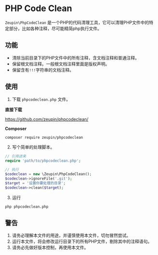 # PHP Code Clean

`Zeupin\PhpCodeClean` 是一个PHP的代码清理工具，它可以清理PHP文件中的特定部分，比如各种注释，尽可能精简php执行文件。

## 功能

* 清除当前目录下的PHP文件中的所有注释，含文档注释和普通注释。
* 保留根文档注释。一般根文档注释里面是版权声明。
* 保留含有`!!!`字符串的文档注释。

## 使用

1. 下载 `phpcodeclean.php` 文件。

**直接下载**

<https://github.com/zeupin/phpcodeclean/>

**Composer**

```bash
composer require zeupin/phpcodeclean
```

2. 写个简单的处理脚本。

```php
// 引用进来
require 'path/to/phpcodeclean.php';

// 执行
$codeclean = new \Zeupin\PhpCodeClean();
$codeclean->ignoreFile('.git');
$target = '设置你要处理的目录';
$codeclean->clean($target);
```

3. 运行

```bash
php phpcodeclean.php
```

## 警告

1. 请务必理解本文件的用途，并谨慎使用本文件，切勿冒然尝试。
2. 运行本文件，将会修改运行目录下的所有PHP文件，剔除其中的注释语句。
3. 请务必先做好版本控制，再使用本文件。